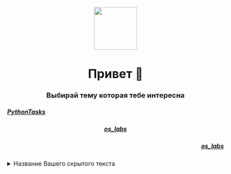 <div id="header" align="center">
  <img src="https://media.giphy.com/media/M9gbBd9nbDrOTu1Mqx/giphy.gif" width="100"/>
</div>
<h1 align="center">
  Привет 👋
</h1>
<h3 align="center">
  Выбирай тему которая тебе интересна
</h3>
<div align="left"><h5><a href="https://github.com/ZadireyEvgeny/Python" >PythonTasks</a></h5></div>
<div align="center"><h5><a href="https://github.com/ZadireyEvgeny/os_labs" >os_labs</a></h5></div>
<div align="right"><h5><a href="https://github.com/ZadireyEvgeny/os_labs" >os_labs</a></h5></div>
</b></details>
<details>
<summary> Название Вашего скрытого текста </summary><br><b>

Здесь размещается Вашт скрытый текст
</b></details>


